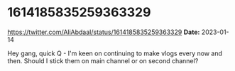 # 1614185835259363329
https://twitter.com/AliAbdaal/status/1614185835259363329
**Date:** 2023-01-14

Hey gang, quick Q - I'm keen on continuing to make vlogs every now and then. Should I stick them on main channel or on second channel?
